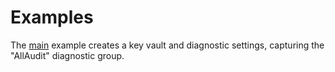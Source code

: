 # Examples
The [main](examples/main/) example creates a key vault and diagnostic settings, capturing the "AllAudit" diagnostic group.
